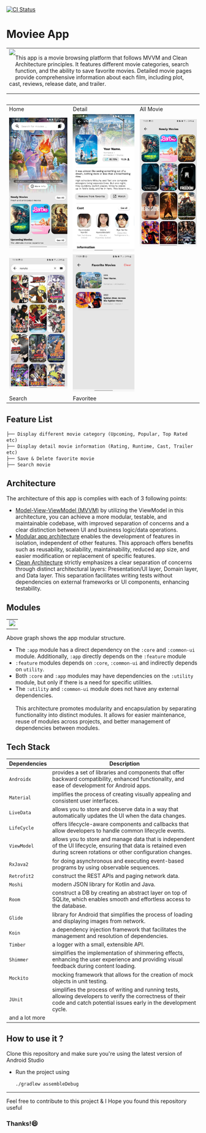 <p align="left">
<a href="https://github.com/gusentanan/moviee/actions/workflows/build.yaml"><img src="https://github.com/gusentanan/moviee/actions/workflows/build.yaml/badge.svg" alt="CI Status">
</a>

# Moviee App
<table>
  <tr>
    <td>
      <img src="https://github.com/gusentanan/moviee/assets/68723002/bc718231-6ad8-4701-9858-5b2fbd40d567" height=80 align="left"> 
    <p>This app is a movie browsing platform that follows MVVM and Clean Architecture principles. It features different movie categories, search function, and the ability to save favorite movies. Detailed movie pages provide comprehensive information about each film, including plot, cast, reviews, release date, and trailer.
      </p>
    </td>
  </tr>
</table>
<table>
  
<table>
  <tr>
     <td>Home</td>
     <td>Detail</td>
     <td>All Movie</td>
  </tr>
  <tr>
    <td><img src="arts/main.jpg" width=280 ></td>
    <td><img src="arts/detail-1.jpg" width=280 ></td>
    <td><img src="arts/allmovie.jpg" width=280 ></td>
  </tr>
  <tr>
    <td><img src="arts/search-2.jpg" width=280 ></td>
    <td><img src="arts/favoritee.jpg" width=280 ></td>
  </tr>
   <td>Search</td>
  <td>Favoritee</td>
 </table>
 
## Feature List
```
├── Display different movie category (Upcoming, Popular, Top Rated etc)
├── Display detail movie information (Rating, Runtime, Cast, Trailer etc)
├── Save & Delete favorite movie
├── Search movie 
```
 
## Architecture
The architecture of this app is complies with each of 3 following points:
- [Model-View-ViewModel (MVVM)](https://proandroiddev.com/understanding-mvvm-pattern-for-android-in-2021-98b155b37b54) by utilizing the ViewModel in this architecture, you can achieve a more modular, testable, and maintainable codebase, with improved separation of concerns and a clear distinction between UI and business logic/data operations.
- [Modular app architecture](https://developer.android.com/topic/modularization) enables the development of features in isolation, independent of other features. This approach offers benefits such as reusability, scalability, maintainability, reduced app size, and easier modification or replacement of specific features. 
- [Clean Architecture](https://proandroiddev.com/kotlin-clean-architecture-1ad42fcd97fa) strictly emphasizes a clear separation of concerns through distinct architectural layers: Presentation/UI layer, Domain layer, and Data layer. This separation facilitates writing tests without dependencies on external frameworks or UI components, enhancing testability.

## Modules
<table>
  <td><img src="https://github.com/user-attachments/assets/935d9ed5-abcf-41da-9ef9-e1d535971457" width=380></td>
</table>

Above graph shows the app modular structure.
- The `:app` module has a direct dependency on the `:core` and `:common-ui` module. Additionally, `:app` directly depends on the `:feature` module 
- `:feature` modules depends on `:core`, `:common-ui` and indirectly depends on `utility`.
- Both `:core` and `:app` modules may have dependencies on the `:utility` module, but only if there is a need for specific utilities.
- The `:utility` and `:common-ui` module does not have any external dependencies.
<br></br>
This architecture promotes modularity and encapsulation by separating functionality into distinct modules. It allows for easier maintenance, reuse of modules across projects, and better management of dependencies between modules.

## Tech Stack
| Dependencies     | Description                                                                                                                                    |
|----------------  |------------------------------------------------------------------------------------------------------------------------------------------------|
|`Androidx`        | provides a set of libraries and components that offer backward compatibility, enhanced functionality, and ease of development for Android apps.|
|`Material`        | implifies the process of creating visually appealing and consistent user interfaces.                                                           |
|`LiveData`        | allows you to store and observe data in a way that automatically updates the UI when the data changes.                                         |
|`LifeCycle`       | offers lifecycle-aware components and callbacks that allow developers to handle common lifecycle events.                                       |
|`ViewModel`       | allows you to store and manage data that is independent of the UI lifecycle, ensuring that data is retained even during screen rotations or other configuration changes.                                                                                                                                              |
|`RxJava2`         | for doing asynchronous and executing event-based programs by using observable sequences.                                                       |
|`Retrofit2`       | construct the REST APIs and paging network data.                                                                                               |
|`Moshi`           | modern JSON library for Kotlin and Java.                                                                                                       |
|`Room`            | construct a DB by creating an abstract layer on top of SQLite, which enables smooth and effortless access to the database.                     |
|`Glide`           |library for Android that simplifies the process of loading and displaying images from network.                                                  |
|`Koin`            | a dependency injection framework that facilitates the management and resolution of dependencies.                                               |
|`Timber`          |a logger with a small, extensible API.                                                                                                          |
|`Shimmer`         |simplifies the implementation of shimmering effects, enhancing the user experience and providing visual feedback during content loading.        |
|`Mockito`         |mocking framework that allows for the creation of mock objects in unit testing.                                                                 |
|`JUnit`           |simplifies the process of writing and running tests, allowing developers to verify the correctness of their code and catch potential issues early in the development cycle.                                                                                                                                                  |
| and a lot more   |

## How to use it ? 
Clone this repository and make sure you're using the latest version of Android Studio
- Run the project using
  
  ```sh
  ./gradlew assembleDebug
  ```
  
-----------------
Feel free to contribute to this project & I Hope you found this repository useful 
### Thanks!😄
